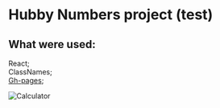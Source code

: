 # Hubby Numbers project (test)

## What were used:  
React;  
ClassNames;  
[Gh-pages](https://semajenya.github.io/Happy_numbers/);      

![Calculator]()


